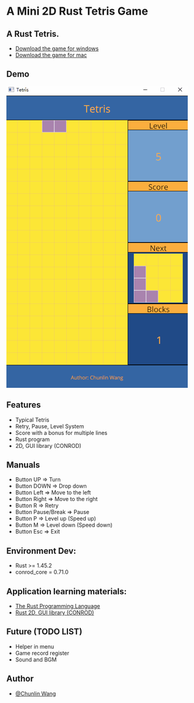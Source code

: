 # A Mini 2D Rust Tetris Game

## A Rust Tetris.

* [Download the game for windows](https://github.com/chunlinwang/rust-tetris/blob/master/bin/tetris.exe)
* [Download the game for mac](https://github.com/chunlinwang/rust-tetris/blob/master/bin/tetris)

## Demo

![Demo Windows](assets/images/rust-tetris-demo-windows.gif)

## Features

* Typical Tetris
* Retry, Pause, Level System
* Score with a bonus for multiple lines
* Rust program  
* 2D, GUI library (CONROD)

## Manuals

* Button UP => Turn
* Button DOWN => Drop down
* Button Left => Move to the left
* Button Right => Move to the right
* Button R => Retry
* Button Pause/Break => Pause
* Button P => Level up (Speed up)
* Button M => Level down (Speed down)
* Button Esc => Exit

## Environment Dev:

* Rust >= 1.45.2 
* conrod_core = 0.71.0

## Application learning materials:

* [The Rust Programming Language](https://doc.rust-lang.org/book/)
* [Rust 2D, GUI library (CONROD)](https://docs.rs/conrod_core/0.71.0/conrod_core/)

## Future (TODO LIST)

* Helper in menu
* Game record register
* Sound and BGM 

## Author
* [@Chunlin Wang](https://www.linkedin.com/in/chunlin-wang-b606b159/)

